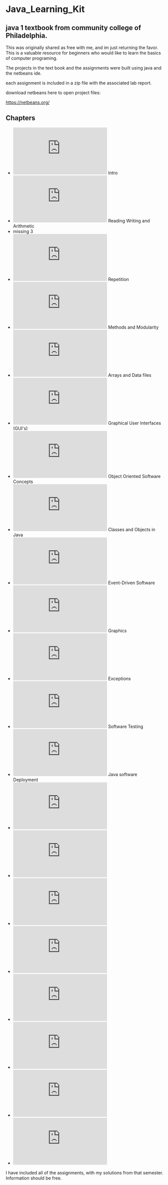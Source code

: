# Java_Learning_Kit
## java 1 textbook from community college of Philadelphia.

This was originally shared as free with me, and im just returning the favor. 
This is a valuable resource for beginners who would like to learn
the basics of computer programing.

The projects in the text book and the assignments were built using java and the netbeans ide.

each assignment is included in a zip file with the associated lab report.

download netbeans here to open project files:


https://netbeans.org/

## Chapters

- ![Chapter 1](https://github.com/Agent215/Java_Learning_Kit/blob/master/CSCI%20111%20java%20textbook/Java%20Learning%20Kit%20Chapter%201%20.pdf) Intro
- ![Chapter 2](https://github.com/Agent215/Java_Learning_Kit/blob/master/CSCI%20111%20java%20textbook/JLK%20Chapter%202%20Reading%20Writing%20and%20Arithmetic-1.pdf) Reading Writing and Arithmetic
- missing 3
- ![Chapter 4](https://github.com/Agent215/Java_Learning_Kit/blob/master/CSCI%20111%20java%20textbook/JLK%20Chapter%204%20Repetition.pdf) Repetition
- ![Chapter 5](https://github.com/Agent215/Java_Learning_Kit/blob/master/CSCI%20111%20java%20textbook/JLK%20Chapter%205%20Methods%20and%20Modularity.pdf) Methods and Modularity
- ![Chapter 6](https://github.com/Agent215/Java_Learning_Kit/blob/master/CSCI%20111%20java%20textbook/JLK%20Chapter%206%20Arrays%20%20and%20Data%20Files.pdf) Arrays and Data files
- ![Chapter 7](https://github.com/Agent215/Java_Learning_Kit/blob/master/CSCI%20111%20java%20textbook/JLK%20%20Chapter%207%20Graphical%20User%20Interfaces%20(1).pdf) Graphical User Interfaces (GUI's)
- ![Chapter 8](https://github.com/Agent215/Java_Learning_Kit/blob/master/CSCI%20111%20java%20textbook/JLK%20Chapter%208%20Object%20Oriented%20Software%20Concepts%20(1).pdf) Object Oriented Software Concepts
- ![Chapter 9](https://github.com/Agent215/Java_Learning_Kit/blob/master/CSCI%20111%20java%20textbook/Java%20Text%20Chapter-09.pdf) Classes and Objects in Java
- ![Chapter 10](https://github.com/Agent215/Java_Learning_Kit/blob/master/CSCI%20111%20java%20textbook/Java%20Chapter%2010%20Event-Driven%20Software%20(first%20draft).pdf) Event-Driven Software
- ![Chapter 11](https://github.com/Agent215/Java_Learning_Kit/blob/master/CSCI%20111%20java%20textbook/Java%20Chapter%2011%20Graphics%20(first%20draft).pdf) Graphics
- ![Chapter 12](https://github.com/Agent215/Java_Learning_Kit/blob/master/CSCI%20111%20java%20textbook/Java%20Chapter%2012%20Exceptions%20(first%20draft).pdf) Exceptions
- ![Chapter 13](https://github.com/Agent215/Java_Learning_Kit/blob/master/CSCI%20111%20java%20textbook/Java%20Chapter%2013%20Software%20Testing%20(first%20draft).pdf) Software Testing
- ![Chapter 14](https://github.com/Agent215/Java_Learning_Kit/blob/master/CSCI%20111%20java%20textbook/Java%20Chapter%2014%20Java%20Software%20Deployment%20(first%20draft).pdf) Java software Deployment
- ![Chapter 15](https://github.com/Agent215/Java_Learning_Kit/blob/master/CSCI%20111%20java%20textbook/Java%20Text%20Chapter-15%20(3).pdf)
- ![Chapter 16](https://github.com/Agent215/Java_Learning_Kit/blob/master/CSCI%20111%20java%20textbook/Java%20Chapter%2016%20Recursion%20(first%20draft)%20.pdf)
- ![Chapter 17](https://github.com/Agent215/Java_Learning_Kit/blob/master/CSCI%20111%20java%20textbook/Java%20Chapter%2017%20Using%20External%20APIs%20(first%20draft)%20.pdf)
- ![Chapter 18](https://github.com/Agent215/Java_Learning_Kit/blob/master/CSCI%20111%20java%20textbook/Java%20Chapter%2018%20Data%20Files%20and%20Directories%20(first%20draft).pdf)
- ![Chapter 19](https://github.com/Agent215/Java_Learning_Kit/blob/master/CSCI%20111%20java%20textbook/Java%20Chapter%2019%20Iterative%20Sorting%20Techniques%20(first%20draft).pdf)
- ![Chapter 20](https://github.com/Agent215/Java_Learning_Kit/blob/master/CSCI%20111%20java%20textbook/Java%20Chapter%2020%20Recursive%20Sorting%20and%20Algorithmic%20Complexity%20(first%20draft).pdf)
- ![Chapter 21](https://github.com/Agent215/Java_Learning_Kit/blob/master/CSCI%20111%20java%20textbook/Java%20Chapter%2021%20%E2%80%93%20Java%20Database%20Connectivity%20(first%20draft).pdf)
- ![Chapter 22](https://github.com/Agent215/Java_Learning_Kit/blob/master/CSCI%20111%20java%20textbook/Java%20Chapter%2022%20Parallel%20Computing%20(first%20draft).pdf)




I have included all of the assignments, with my solutions from that semester. 
Information should be free.
